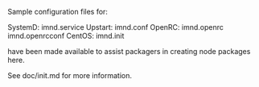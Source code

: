 Sample configuration files for:

SystemD: imnd.service
Upstart: imnd.conf
OpenRC:  imnd.openrc
         imnd.openrcconf
CentOS:  imnd.init

have been made available to assist packagers in creating node packages here.

See doc/init.md for more information.
